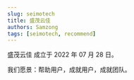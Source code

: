 ```yaml
---
slug: seimotech
title: 盛茂云佳
authors: Samzong
tags: [seimotech, recommend]
---
```


盛茂云佳 成立于 2022 年 07 月 28 日。

我们愿景：帮助用户，成就用户，成就团队。
